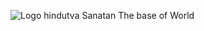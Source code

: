 ![Logo hindutva](https://github.com/user-attachments/assets/444a5465-05df-42d0-9a54-5f5bbf97d547)
Sanatan The base of World
